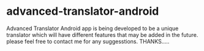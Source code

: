 # advanced-translator-android

Advanced Translator Android app is being developed to be a unique translator which will have different features that may be added in the future. 
please feel free to contact me for any suggesstions.
THANKS.....

